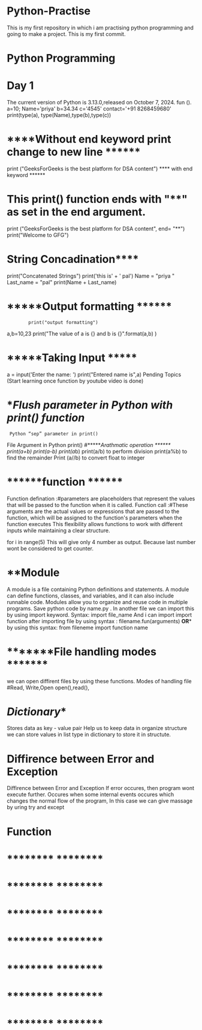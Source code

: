 # Python-Practise
This is my first repository in which i am practising python programming and going to make a project.
This is my first commit.
 #                              Python Programming
 #                                    Day 1
The current version of Python is 3.13.0,released on October 7, 2024.
fun (). 
a=10;
Name='priya'
b=34.34
c='4545'
contact='+91 8268459680'
print(type(a), type(Name),type(b),type(c))

 #      ****Without end keyword print change to new line ******
print ("GeeksForGeeks is the best platform for DSA content")
              **** with end keyword ******
# This print() function ends with "**" as set in the end argument.
print ("GeeksForGeeks is the best platform for DSA content", end= "**")
print("Welcome to GFG")

#            ****String Concadination********
print("Concatenated Strings")
print('this is' + ' pal')
Name = "priya "
Last_name = "pal"
print(Name + Last_name)

 #              *****Output formatting ******
            print("output formatting")
a,b=10,23
print("The value of a is {} and b is {}".format(a,b) )

 #          *****Taking Input *****
a = input('Enter the name: ')
print("Entered name is",a)
Pending Topics (Start learning once function by youtube video is done)


#           ******Flush parameter in Python with print() function*****
     Python “sep” parameter in print()
File Argument in Python print()
#******Arathmatic operation ******
print(a+b)
print(a-b)
print(a*b)
print(a/b) to perform division
print(a%b) to find the remainder
Print (a//b) to convert float to integer 

#           ******function ******
Function defination :#parameters are placeholders that represent the values that will be passed to the function when it is called.
Function call :#These arguments are the actual values or expressions that are passed to the function, which will be assigned to the function's parameters when the function executes
This flexibility allows functions to work with different inputs while maintaining a clear structure.

for i in range(5) This will give only 4 number as output. 
Because last number wont be considered to get counter. 


#            ********Module******
 A module is a file containing Python definitions and statements. A module can define functions, classes, and variables, and it can also include runnable code. 
  Modules allow you to organize and reuse code in multiple programs.
  Save python code by name.py . In another file we can import this by using import keyword. 
  Syntax: import file_name 
  And i can import import function after importing file by using syntax :
  filename.fun(arguments)
             ******OR*******
by using this syntax: from fileneme import function name

#             *******File handling modes *******
we can open diffirent files by using these functions.
Modes of handling file
#Read, Write,Open
open(),read(),

 #           *******Dictionary********
Stores data as key - value pair 
Help us to keep data in organize structure 
we can store values in list type in dictionary to store  it in structute.

 #         ********Diffirence between Error and Exception********
 Diffirence between Error and Exception
If error occures, then program wont execute further.
Occures when some internal events occures  which changes the normal flow of the program, In this case
we can give massage by uring  try and except 

#         ********Function********
#         ********  ********
#         ********  ********
#         ********  ********
#         ********  ********
#         ********  ********
#         ********  ********
#         ********  ********
